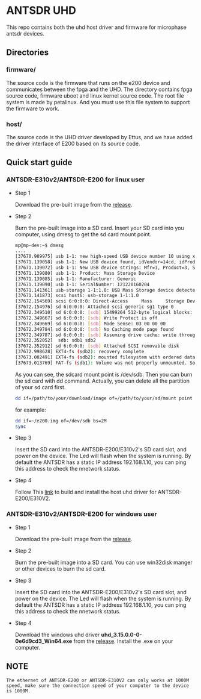# ANTSDR UHD 
This repo contains both the uhd host driver and firmware for microphase antsdr devices.

## Directories

### firmware/
The source code is the firmware that runs on the e200 device and communicates between the fpga and the UHD.
The directory contains fpga source code, firmware uboot and linux kernel source code. The root file system is made by petalinux. And you must use this file system to support the firmware to work. 

### host/
The source code is the UHD driver developed by Ettus, and we have added the driver interface of E200 based on its source code.

## Quick start guide
### ANTSDR-E310v2/ANTSDR-E200 for linux user
- Step 1
  
    Download the pre-built image from the [release](https://github.com/MicroPhase/antsdr_uhd/releases/tag/v0.1).

- Step 2
  
    Burn the pre-built image into a SD card.
    Insert your SD card into you computer, using dmesg to get the sd card mount point.
  
    ```bash
    mp@mp-dev:~$ dmesg
    ....
    [37670.989975] usb 1-1: new high-speed USB device number 10 using xhci_hcd
    [37671.139058] usb 1-1: New USB device found, idVendor=14cd, idProduct=1212, bcdDevice= 1.00
    [37671.139072] usb 1-1: New USB device strings: Mfr=1, Product=3, SerialNumber=2
    [37671.139080] usb 1-1: Product: Mass Storage Device
    [37671.139085] usb 1-1: Manufacturer: Generic
    [37671.139090] usb 1-1: SerialNumber: 121220160204
    [37671.141361] usb-storage 1-1:1.0: USB Mass Storage device detected
    [37671.141873] scsi host6: usb-storage 1-1:1.0
    [37672.154569] scsi 6:0:0:0: Direct-Access     Mass     Storage Device   1.00 PQ: 0 ANSI: 0 CCS
    [37672.154976] sd 6:0:0:0: Attached scsi generic sg1 type 0
    [37672.349510] sd 6:0:0:0: [sdb] 15499264 512-byte logical blocks: (7.94 GB/7.39 GiB)
    [37672.349667] sd 6:0:0:0: [sdb] Write Protect is off
    [37672.349669] sd 6:0:0:0: [sdb] Mode Sense: 03 00 00 00
    [37672.349784] sd 6:0:0:0: [sdb] No Caching mode page found
    [37672.349787] sd 6:0:0:0: [sdb] Assuming drive cache: write through
    [37672.352052]  sdb: sdb1 sdb2
    [37672.352912] sd 6:0:0:0: [sdb] Attached SCSI removable disk
    [37672.998628] EXT4-fs (sdb2): recovery complete
    [37673.002491] EXT4-fs (sdb2): mounted filesystem with ordered data mode. Opts: (null). Quota mode: none.
    [37673.013769] FAT-fs (sdb1): Volume was not properly unmounted. Some data may be corrupt. Please run fsck.
    ```
    As you can see, the sdcard mount point is /dev/sdb. Then you can burn the sd card with dd command.
    Actually, you can delete all the partition of your sd card first.
    ```bash
    dd if=/path/to/your/download/image of=/path/to/your/sd/mount point bs=2M
    ```
    for example:
    ```bash
    dd if=~/e200.img of=/dev/sdb bs=2M
    sync
    ```
- Step 3
  
    Insert the SD card into the ANTSDR-E200/E310v2's SD card slot, and power on the device.
    The Led will flash when the system is running.
    By default the ANTSDR has a static IP address 192.168.1.10, you can ping this address to check the nnetwork status.

- Step 4 
  
    Follow This [link](./host/README.md) to build and install the host uhd driver for ANTSDR-E200/E310V2.

### ANTSDR-E310v2/ANTSDR-E200 for windows user

- Step 1
  
    Download the pre-built image from the [release](https://github.com/MicroPhase/antsdr_uhd/releases/tag/v0.1).

- Step 2
  
    Burn the pre-built image into a SD card.
    You can use win32disk manger or other devices to burn the sd card.
- Step 3
  
    Insert the SD card into the ANTSDR-E200/E310v2's SD card slot, and power on the device.
    The Led will flash when the system is running.
    By default the ANTSDR has a static IP address 192.168.1.10, you can ping this address to check the nnetwork status.

- Step 4 
  
    Download the windows uhd driver **uhd_3.15.0.0-0-0e6d9cd3_Win64.exe** from the [release](https://github.com/MicroPhase/antsdr_uhd/releases/tag/v0.1).
    Install the .exe on your computer.


## NOTE
    The ethernet of ANTSDR-E200 or ANTSDR-E310V2 can only works at 1000M speed, make sure the connection speed of your computer to the device is 1000M.

  